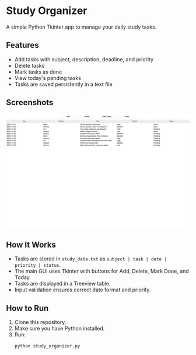 # Study Organizer

A simple Python Tkinter app to manage your daily study tasks.

## Features
- Add tasks with subject, description, deadline, and priority
- Delete tasks
- Mark tasks as done
- View today's pending tasks
- Tasks are saved persistently in a text file

## Screenshots
![Study Organizer UI](screenshot.png)

## How It Works
- Tasks are stored in `study_data.txt` as `subject | task | date | priority | status`.
- The main GUI uses Tkinter with buttons for Add, Delete, Mark Done, and Today.
- Tasks are displayed in a Treeview table.
- Input validation ensures correct date format and priority.

## How to Run
1. Clone this repository.
2. Make sure you have Python installed.
3. Run:
   ```bash
   python study_organizer.py
